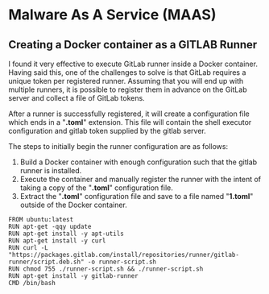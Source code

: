 # Malware As A Service (MAAS)

## Creating a Docker container as a GITLAB Runner

I found it very effective to execute GitLab runner inside a Docker container.
Having said this, one of the challenges to solve is that GitLab requires a unique token
per registered runner. Assuming that you will end up with multiple runners, it is
possible to register them in advance on the GitLab server and collect a file
of GitLab tokens.

After a runner is successfully registered, it will create a configuration file
which ends in a "**.toml**" extension. This file will contain the shell executor
configuration and gitlab token supplied by the gitlab server.

The steps to initially begin the runner configuration are as follows:
1. Build a Docker container with enough configuration such that the gitlab runner is installed.
2. Execute the container and manually register the runner with the intent of taking a copy of the "**.toml**" configuration file.
3. Extract the "**.toml**" configuration file and save to a file named "**1.toml**" outside of the Docker container.

```
FROM ubuntu:latest
RUN apt-get -qqy update
RUN apt-get install -y apt-utils
RUN apt-get install -y curl
RUN curl -L "https://packages.gitlab.com/install/repositories/runner/gitlab-runner/script.deb.sh" -o runner-script.sh
RUN chmod 755 ./runner-script.sh && ./runner-script.sh
RUN apt-get install -y gitlab-runner
CMD /bin/bash
```
